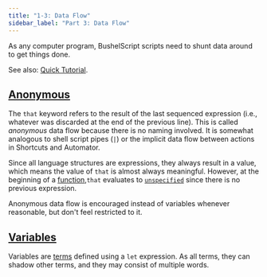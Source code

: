 ```yaml
---
title: "1-3: Data Flow"
sidebar_label: "Part 3: Data Flow"
---
```


As any computer program, BushelScript scripts need to shunt data around to get things done.

See also: [Quick Tutorial](/docs/tutorial/data-flow).

## [Anonymous](/docs/ref/grammar#reference)

The `that` keyword refers to the result of the last sequenced expression (i.e., whatever was discarded at the end of the previous line). This is called _anonymous_ data flow because there is no naming involved. It is somewhat analogous to shell script pipes (`|`) or the implicit data flow between actions in Shortcuts and Automator.

Since all language structures are expressions, they always result in a value, which means the value of `that` is almost always meaningful. However, at the beginning of a [function](functions),`that` evaluates to [`unspecified`](basic-syntax#unspecified-the-incidental-absence-of-a-value) since there is no previous expression.

Anonymous data flow is encouraged instead of variables whenever reasonable, but don't feel restricted to it.

## [Variables](/docs/ref/grammar#definition)

Variables are [terms](terms) defined using a `let` expression. As all terms, they can shadow other terms, and they may consist of multiple words.
